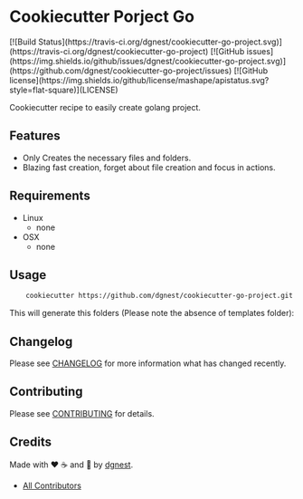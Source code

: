 # Cookiecutter Porject Go

<span class="badges" align="center">
[![Build Status](https://travis-ci.org/dgnest/cookiecutter-go-project.svg)](https://travis-ci.org/dgnest/cookiecutter-go-project)
[![GitHub issues](https://img.shields.io/github/issues/dgnest/cookiecutter-go-project.svg)](https://github.com/dgnest/cookiecutter-go-project/issues)
[![GitHub license](https://img.shields.io/github/license/mashape/apistatus.svg?style=flat-square)](LICENSE)
</span>

Cookiecutter recipe to easily create golang project.

## Features

  * Only Creates the necessary files and folders.
  * Blazing fast creation, forget about file creation and focus in actions.


## Requirements

 - Linux
   - none
 - OSX
   - none

## Usage

```bash
    cookiecutter https://github.com/dgnest/cookiecutter-go-project.git
```

This will generate this folders (Please note the absence of templates folder):


## Changelog

Please see [CHANGELOG](CHANGELOG.md) for more information what has changed recently.

## Contributing

Please see [CONTRIBUTING](CONTRIBUTING.md) for details.

## Credits

Made with :heart: ️:coffee:️ and :pizza: by [dgnest][link-company].

- [All Contributors][link-contributors]

<!-- Other -->

[link-cookiecutter]: https://www.cookiecutter.com
[link-contributors]: AUTHORS
[link-company]: https://github.com/dgnest
[link-luis]: https://github.com/luismayta
